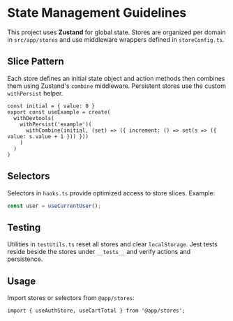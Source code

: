 # State Management Guidelines

This project uses **Zustand** for global state. Stores are organized per domain in `src/app/stores` and use middleware wrappers defined in `storeConfig.ts`.

## Slice Pattern

Each store defines an initial state object and action methods then combines them using Zustand's `combine` middleware. Persistent stores use the custom `withPersist` helper.

```
const initial = { value: 0 }
export const useExample = create(
  withDevtools(
    withPersist('example')(
      withCombine(initial, (set) => ({ increment: () => set(s => ({ value: s.value + 1 })) }))
    )
  )
)
```

## Selectors

Selectors in `hooks.ts` provide optimized access to store slices. Example:

```ts
const user = useCurrentUser();
```

## Testing

Utilities in `testUtils.ts` reset all stores and clear `localStorage`. Jest tests reside beside the stores under `__tests__` and verify actions and persistence.

## Usage

Import stores or selectors from `@app/stores`:

```tsx
import { useAuthStore, useCartTotal } from '@app/stores';
```
